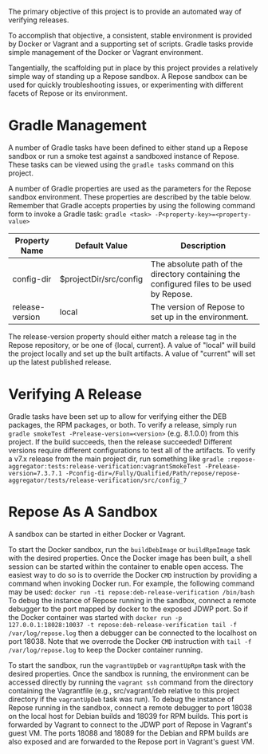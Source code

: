 The primary objective of this project is to provide an automated way of
verifying releases.

To accomplish that objective, a consistent, stable environment is provided
by Docker or Vagrant and a supporting set of scripts. Gradle tasks provide
simple management of the Docker or Vagrant environment.

Tangentially, the scaffolding put in place by this project provides a
relatively simple way of standing up a Repose sandbox. A Repose sandbox
can be used for quickly troubleshooting issues, or experimenting with
different facets of Repose or its environment.

# Gradle Management
A number of Gradle tasks have been defined to either stand up a Repose
sandbox or run a smoke test against a sandboxed instance of Repose.
These tasks can be viewed using the `gradle tasks` command on this
project.

A number of Gradle properties are used as the parameters for the
Repose sandbox environment. These properties are described by the
table below. Remember that Gradle accepts properties by using the
following command form to invoke a Gradle task:
`gradle <task> -P<property-key>=<property-value>`

| Property Name   | Default Value          | Description |
| --------------- | ---------------------- | ----------- |
| config-dir      | $projectDir/src/config | The absolute path of the directory containing the configured files to be used by Repose. |
| release-version | local                  | The version of Repose to set up in the environment. |

The release-version property should either match a release tag in the
Repose repository, or be one of {local, current}. A value of "local" will
build the project locally and set up the built artifacts. A value of
"current" will set up the latest published release.

# Verifying A Release
Gradle tasks have been set up to allow for verifying either the DEB
packages, the RPM packages, or both. To verify a release, simply
run `gradle smokeTest -Prelease-version=<version>` (e.g. 8.1.0.0) from
this project. If the build succeeds, then the release succeeded! Different
versions require different configurations to test all of the artifacts.
To verify a v7.x release from the main project dir, run something like
`gradle :repose-aggregator:tests:release-verification:vagrantSmokeTest -Prelease-version=7.3.7.1 -Pconfig-dir=/Fully/Qualified/Path/repose/repose-aggregator/tests/release-verification/src/config_7`

# Repose As A Sandbox
A sandbox can be started in either Docker or Vagrant.

To start the Docker sandbox, run the `buildDebImage` or `buildRpmImage`
task with the desired properties. Once the Docker image has been built,
a shell session can be started within the container to enable open
access. The easiest way to do so is to override the Docker `CMD`
instruction by providing a command when invoking Docker run. For example,
the following command may be used:
`docker run -ti repose:deb-release-verification /bin/bash`
To debug the instance of Repose running in the sandbox, connect a remote
debugger to the port mapped by docker to the exposed JDWP port. So if
the Docker container was started with
`docker run -p 127.0.0.1:18028:10037 -t repose:deb-release-verification tail -f /var/log/repose.log`
then a debugger can be connected to the localhost on port 18038.
Note that we overrode the Docker `CMD` instruction with
`tail -f /var/log/repose.log` to keep the Docker container running.

To start the sandbox, run the `vagrantUpDeb` or `vagrantUpRpm` task
with the desired properties. Once the sandbox is running, the environment
can be accessed directly by running the `vagrant ssh` command from the
directory containing the Vagrantfile (e.g., src/vagrant/deb relative to
this project directory if the `vagrantUpDeb` task was run). To debug the
instance of Repose running in the sandbox, connect a remote debugger to
port 18038 on the local host for Debian builds and 18039 for RPM builds.
This port is forwarded by Vagrant to connect to the JDWP port of Repose
in Vagrant's guest VM. The ports 18088 and 18089 for the Debian and RPM
builds are also exposed and are forwarded to the Repose port in Vagrant's
guest VM.
